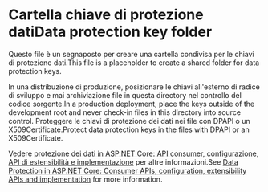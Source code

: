 # <a name="data-protection-key-folder"></a><span data-ttu-id="58d72-101">Cartella chiave di protezione dati</span><span class="sxs-lookup"><span data-stu-id="58d72-101">Data protection key folder</span></span>

<span data-ttu-id="58d72-102">Questo file è un segnaposto per creare una cartella condivisa per le chiavi di protezione dati.</span><span class="sxs-lookup"><span data-stu-id="58d72-102">This file is a placeholder to create a shared folder for data protection keys.</span></span>

<span data-ttu-id="58d72-103">In una distribuzione di produzione, posizionare le chiavi all'esterno di radice di sviluppo e mai archiviazione file in questa directory nel controllo del codice sorgente.</span><span class="sxs-lookup"><span data-stu-id="58d72-103">In a production deployment, place the keys outside of the development root and never check-in files in this directory into source control.</span></span> <span data-ttu-id="58d72-104">Proteggere le chiavi di protezione dei dati nei file con DPAPI o un X509Certificate.</span><span class="sxs-lookup"><span data-stu-id="58d72-104">Protect data protection keys in the files with DPAPI or an X509Certificate.</span></span>

<span data-ttu-id="58d72-105">Vedere [protezione dei dati in ASP.NET Core: API consumer, configurazione, API di estensibilità e implementazione](https://docs.microsoft.com/aspnet/core/security/data-protection/) per altre informazioni.</span><span class="sxs-lookup"><span data-stu-id="58d72-105">See [Data Protection in ASP.NET Core: Consumer APIs, configuration, extensibility APIs and implementation](https://docs.microsoft.com/aspnet/core/security/data-protection/) for more information.</span></span>
